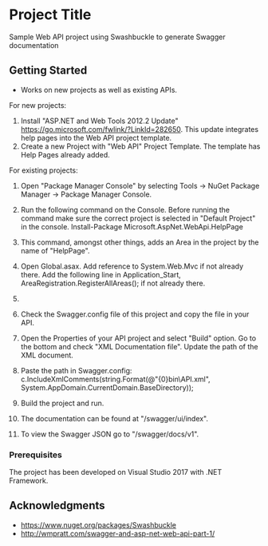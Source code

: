 ﻿# Project Title

Sample Web API project using Swashbuckle to generate Swagger documentation

## Getting Started

* Works on new projects as well as existing APIs.

For new projects:
1. Install "ASP.NET and Web Tools 2012.2 Update" https://go.microsoft.com/fwlink/?LinkId=282650. This update integrates help pages into the Web API project template.
2. Create a new Project with "Web API" Project Template. The template has Help Pages already added.

For existing projects:
1. Open "Package Manager Console" by selecting Tools -> NuGet Package Manager -> Package Manager Console.
2. Run the following command on the Console. Before running the command make sure the correct project is selected in "Default Project" in the console.
	Install-Package Microsoft.AspNet.WebApi.HelpPage
3. This command, amongst other things, adds an Area in the project by the name of "HelpPage".
4. Open Global.asax. Add reference to System.Web.Mvc if not already there. Add the following line in Application_Start,
	AreaRegistration.RegisterAllAreas();
   if not already there.
5. 

3. Check the Swagger.config file of this project and copy the file in your API.
4. Open the Properties of your API project and select "Build" option. Go to the bottom and check "XML Documentation file". Update the path of the XML document. 
5. Paste the path in Swagger.config: 
						c.IncludeXmlComments(string.Format(@"{0}bin\API.xml",
                           System.AppDomain.CurrentDomain.BaseDirectory));
6. Build the project and run.
7. The documentation can be found at "<BaseURL>/swagger/ui/index".
8. To view the Swagger JSON go to "<BaseURL>/swagger/docs/v1".

### Prerequisites

The project has been developed on Visual Studio 2017 with .NET Framework.

## Acknowledgments

* https://www.nuget.org/packages/Swashbuckle
* http://wmpratt.com/swagger-and-asp-net-web-api-part-1/


